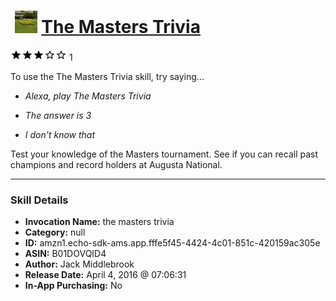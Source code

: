 # &nbsp;<img src="skill_icon" alt="The Masters Trivia icon" width="36"> [The Masters Trivia](http://alexa.amazon.com/#skills/amzn1.echo-sdk-ams.app.fffe5f45-4424-4c01-851c-420159ac305e)
![3 stars](../../images/ic_star_black_18dp_1x.png)![3 stars](../../images/ic_star_black_18dp_1x.png)![3 stars](../../images/ic_star_black_18dp_1x.png)![3 stars](../../images/ic_star_border_black_18dp_1x.png)![3 stars](../../images/ic_star_border_black_18dp_1x.png) 1

To use the The Masters Trivia skill, try saying...

* *Alexa, play The Masters Trivia*

* *The answer is 3*

* *I don't know that*

Test your knowledge of the Masters tournament. See if you can recall past champions and record holders at Augusta National.

***

### Skill Details

* **Invocation Name:** the masters trivia
* **Category:** null
* **ID:** amzn1.echo-sdk-ams.app.fffe5f45-4424-4c01-851c-420159ac305e
* **ASIN:** B01DOVQID4
* **Author:** Jack Middlebrook
* **Release Date:** April 4, 2016 @ 07:06:31
* **In-App Purchasing:** No

